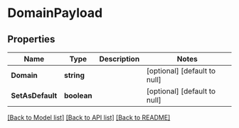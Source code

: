 # DomainPayload

## Properties
Name | Type | Description | Notes
------------ | ------------- | ------------- | -------------
**Domain** | **string** |  | [optional] [default to null]
**SetAsDefault** | **boolean** |  | [optional] [default to null]

[[Back to Model list]](../README.md#documentation-for-models) [[Back to API list]](../README.md#documentation-for-api-endpoints) [[Back to README]](../README.md)


